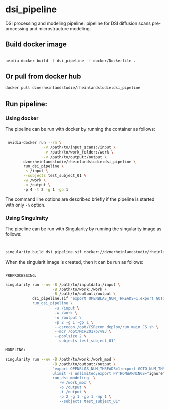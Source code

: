 # dsi_pipeline
DSI processing and modeling pipeline: pipeline for DSI diffusion scans pre-processing and microstructure modeling.


## Build docker image

```bash

nvidia-docker build -t dsi_pipeline -f docker/Dockerfile .


```

## Or pull from docker hub

```bash
docker pull dznerheinlandstudie/rheinlandstudie:dsi_pipeline
```

## Run pipeline:

### Using docker
The pipeline can be run with docker by running the container as follows:


```bash

 nvidia-docker run --rm \
                 -v /path/to/input_scans:/input \
                 -v /path/to/work_folder:/work \
                 -v /path/to/output:/output \
        dznerheinlandstudie/rheinlandstudie:dsi_pipeline \
        run_dsi_pipeline \
        -s /input \
        --subjects test_subject_01 \
        -w /work \
        -o /output \ 
        -p 4 -t 2 -g 1 -gp 1

```

The command line options are described briefly if the pipeline is started with only ```-h``` option.

### Using Singulraity

The pipeline can be run with Singularity by running the singularity image as follows:

```bash


singularity build dsi_pipeline.sif docker://dznerheinlandstudie/rheinlandstudie:dsi_pipeline
```

When the singularit image is created, then it can be run as follows:

```bash

PREPROCESSING:

singularity run --nv -B /path/to/inputdata:/input \
                     -B /path/to/work:/work \
                     -B /path/to/output:/output \
            dsi_pipeline.sif "export OPENBLAS_NUM_THREADS=1;export GOTO_NUM_THREADS=1;export OMP_NUM_THREADS=1;ulimit -s unlimited;export PYTHONWARNINGS="ignore";\
            run_dsi_pipeline \ 
                      -s /input \
                      -w /work \
                      -o /output \ 
                      -p 2 -g 1 -gp 1 \
                      --csrecon /opt/CSRecon_deploy/run_main_CS.sh \
                      --mcr /opt/MCR2017b/v93 \
                      --poolsize 2 \
                      --subjects test_subject_01"

MODELING:

singularity run --nv -B /path/to/work:/work_mod \
                     -B /path/to/output:/output \
                     "export OPENBLAS_NUM_THREADS=1;export GOTO_NUM_THREADS=1;export OMP_NUM_THREADS=1;\
                     ulimit -s unlimited;export PYTHONWARNINGS="ignore";\
                     run_dsi_modeling  \
                        -w /work_mod \
                        -o /output \
                        -i /output \
                        -p 2 -g 1 -gp 1 -mp 1 \
                        --subjects test_subject_01"

```



